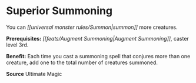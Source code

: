 ﻿---
cssclass: [feats]

---
# Superior Summoning

You can _[[universal monster rules/Summon|summon]]_ more creatures.

**Prerequisites:** _[[feats/Augment Summoning|Augment Summoning]]_, caster level 3rd.

**Benefit:** Each time you cast a summoning spell that conjures more than one creature, add one to the total number of creatures summoned.

**Source** Ultimate Magic